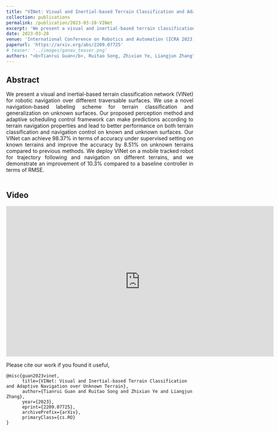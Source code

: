 ```yaml
---
title: "VINet: Visual and Inertial-based Terrain Classification and Adaptive Navigation over Unknown Terrain"
collection: publications
permalink: /publication/2023-03-28-VINet
excerpt: 'We present a visual and inertial-based terrain classification network (VINet) for robotic navigation over different traversable surfaces. We use a novel navigation-based labeling scheme for terrain classification and generalization on unknown surfaces. Our proposed perception method and adaptive scheduling control framework can make predictions according to terrain navigation properties and lead to better performance on both terrain classification and navigation control on known and unknown surfaces. Our VINet can achieve 98.37% in terms of accuracy under supervised setting on known terrains and improve the accuracy by 8.51% on unknown terrains compared to previous methods. We deploy VINet on a mobile tracked robot for trajectory following and navigation on different terrains, and we demonstrate an improvement of 10.3% compared to a baseline controller in terms of RMSE.'
date: 2023-03-28
venue: 'International Conference on Robotics and Automation (ICRA 2023)'
paperurl: 'https://arxiv.org/abs/2209.07725'
# teaser: '../images/ganav_teaser.png'
authors: "<b>Tianrui Guan</b>, Ruitao Song, Zhixian Ye, Liangjun Zhang"
---
```

<!-- <p style="text-align:center;">
<img src="../images/ganav_teaser.png" width="600">
</p> -->

## Abstract
<div style="text-align: justify">We present a visual and inertial-based terrain classification network (VINet) for robotic navigation over different traversable surfaces. We use a novel navigation-based labeling scheme for terrain classification and generalization on unknown surfaces. Our proposed perception method and adaptive scheduling control framework can make predictions according to terrain navigation properties and lead to better performance on both terrain classification and navigation control on known and unknown surfaces. Our VINet can achieve 98.37% in terms of accuracy under supervised setting on known terrains and improve the accuracy by 8.51% on unknown terrains compared to previous methods. We deploy VINet on a mobile tracked robot for trajectory following and navigation on different terrains, and we demonstrate an improvement of 10.3% compared to a baseline controller in terms of RMSE.</div>
<br>

## Video
<iframe width="720" height="405" src="https://www.youtube.com/embed/qf5pJiq3rLI&t=1s" frameborder="0" allow="accelerometer; autoplay; encrypted-media; gyroscope; picture-in-picture" allowfullscreen></iframe>

Please cite our work if you found it useful,

```
@misc{guan2023vinet,
      title={VINet: Visual and Inertial-based Terrain Classification and Adaptive Navigation over Unknown Terrain}, 
      author={Tianrui Guan and Ruitao Song and Zhixian Ye and Liangjun Zhang},
      year={2023},
      eprint={2209.07725},
      archivePrefix={arXiv},
      primaryClass={cs.RO}
}
```

